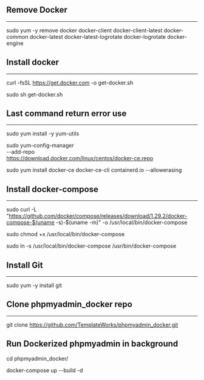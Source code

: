 ## Remove Docker
--- 
sudo yum -y remove docker docker-client docker-client-latest docker-common docker-latest docker-latest-logrotate docker-logrotate docker-engine

## Install docker
---
curl -fsSL https://get.docker.com -o get-docker.sh

sudo sh get-docker.sh

## Last command return error use
---

sudo yum install -y yum-utils

sudo yum-config-manager \
    --add-repo \
    https://download.docker.com/linux/centos/docker-ce.repo

sudo yum install docker-ce docker-ce-cli containerd.io --allowerasing

## Install docker-compose
---
sudo curl -L "https://github.com/docker/compose/releases/download/1.29.2/docker-compose-$(uname -s)-$(uname -m)" -o /usr/local/bin/docker-compose

sudo chmod +x /usr/local/bin/docker-compose

sudo ln -s /usr/local/bin/docker-compose /usr/bin/docker-compose

## Install Git
---

sudo yum -y install git

## Clone phpmyadmin_docker repo
---

git clone https://github.com/TemplateWorks/phpmyadmin_docker.git

## Run Dockerized phpmyadmin in background

cd phpmyadmin_docker/

docker-compose up --build -d
